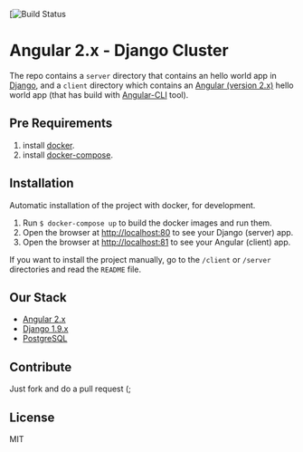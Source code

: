 [![Build Status]()

# Angular 2.x - Django Cluster
The repo contains a `server` directory that contains an hello world app in [Django](https://www.djangoproject.com/), and a `client` directory which contains an [Angular (version 2.x)](https://angular.io/) hello world app (that has build with [Angular-CLI](https://github.com/angular/angular-cli) tool).

## Pre Requirements
1. install [docker](https://www.docker.com/).
2. install [docker-compose](https://docs.docker.com/compose/install/).

## Installation
Automatic installation of the project with docker, for development.

1. Run `$ docker-compose up` to build the docker images and run them.
3. Open the browser at [http://localhost:80](http://localhost:80) to see your Django (server) app.
3. Open the browser at [http://localhost:81](http://localhost:81) to see your Angular (client) app.

If you want to install the project manually, go to the `/client` or `/server` directories and read the `README` file.

## Our Stack
* [Angular 2.x](https://angular.io/)
* [Django 1.9.x](https://www.djangoproject.com/)
* [PostgreSQL](http://www.postgresql.org/)

## Contribute
Just fork and do a pull request (;

## License
MIT
